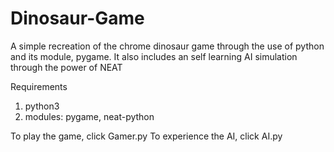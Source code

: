 # Dinosaur-Game
A simple recreation of the chrome dinosaur game through the use of python and its module, pygame. 
It also includes an self learning AI simulation through the power of NEAT

Requirements
  1. python3
  2. modules: pygame, neat-python
 
To play the game, click Gamer.py
To experience the AI, click AI.py
